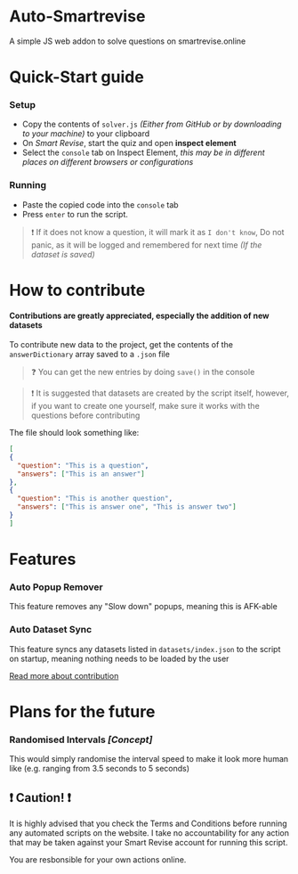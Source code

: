 # Auto-Smartrevise
A simple JS web addon to solve questions on smartrevise.online

# Quick-Start guide
### Setup
- Copy the contents of `solver.js` *(Either from GitHub or by downloading to your machine)* to your clipboard
- On *Smart Revise*, start the quiz and open **inspect element**
- Select the `console` tab on Inspect Element, *this may be in different places on different browsers or configurations*

### Running
- Paste the copied code into the `console` tab
- Press `enter` to run the script.

>:exclamation: If it does not know a question, it will mark it as `I don't know`, Do not panic, as it will be logged and remembered for next time *(If the dataset is saved)*

# How to contribute
#### Contributions are greatly appreciated, especially the addition of new datasets
To contribute new data to the project, get the contents of the `answerDictionary` array saved to a `.json` file <br>
>:question: You can get the new entries by doing `save()` in the console

>:exclamation: It is suggested that datasets are created by the script itself, however, if you want to create one yourself, make sure it works with the questions before contributing

The file should look something like:
```json
[
{
  "question": "This is a question",
  "answers": ["This is an answer"]
},
{
  "question": "This is another question",
  "answers": ["This is answer one", "This is answer two"]
}
]
```
# Features
### Auto Popup Remover
This feature removes any "Slow down" popups, meaning this is AFK-able

### Auto Dataset Sync
This feature syncs any datasets listed in `datasets/index.json` to the script on startup, meaning nothing needs to be loaded by the user

[Read more about contribution](#How-to-contribute)

# Plans for the future
### Randomised Intervals *[Concept]*
This would simply randomise the interval speed to make it look more human like (e.g. ranging from 3.5 seconds to 5 seconds)

## :exclamation: Caution! :exclamation:
It is highly advised that you check the Terms and Conditions before running any automated scripts on the website.
I take no accountability for any action that may be taken against your Smart Revise account for running this script.

You are resbonsible for your own actions online.
